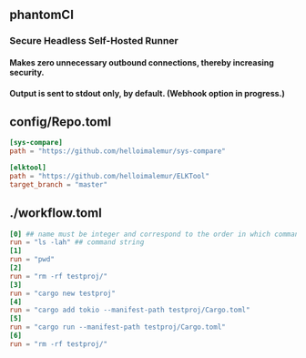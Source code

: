 ## phantomCI
### Secure Headless Self-Hosted Runner
#### Makes zero unnecessary outbound connections, thereby increasing security.
#### Output is sent to stdout only, by default. (Webhook option in progress.)

## config/Repo.toml
```toml
[sys-compare]
path = "https://github.com/helloimalemur/sys-compare"

[elktool]
path = "https://github.com/helloimalemur/ELKTool"
target_branch = "master"
```

## ./workflow.toml 
```toml
[0] ## name must be integer and correspond to the order in which commands are run
run = "ls -lah" ## command string
[1]
run = "pwd"
[2]
run = "rm -rf testproj/"
[3]
run = "cargo new testproj"
[4]
run = "cargo add tokio --manifest-path testproj/Cargo.toml"
[5]
run = "cargo run --manifest-path testproj/Cargo.toml"
[6]
run = "rm -rf testproj/"
```
